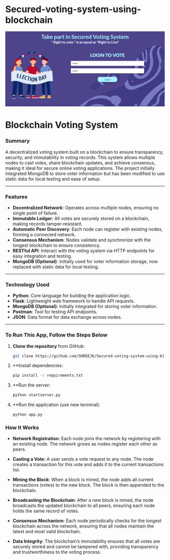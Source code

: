 # Secured-voting-system-using-blockchain
![Voting System Screenshot](static/images/login.png)

# Blockchain Voting System

### Summary

A decentralized voting system built on a blockchain to ensure transparency, security, and immutability in voting records. This system allows multiple nodes to cast votes, share blockchain updates, and achieve consensus, making it ideal for secure online voting applications. The project initially integrated MongoDB to store voter information but has been modified to use static data for local testing and ease of setup.

---

### Features

- **Decentralized Network**: Operates across multiple nodes, ensuring no single point of failure.
- **Immutable Ledger**: All votes are securely stored on a blockchain, making records tamper-resistant.
- **Automatic Peer Discovery**: Each node can register with existing nodes, forming a connected network.
- **Consensus Mechanism**: Nodes validate and synchronize with the longest blockchain to ensure consistency.
- **RESTful API**: Interact with the voting system via HTTP endpoints for easy integration and testing.
- **MongoDB (Optional)**: Initially used for voter information storage, now replaced with static data for local testing.

---

### Technology Used

- **Python**: Core language for building the application logic.
- **Flask**: Lightweight web framework to handle API requests.
- **MongoDB (Optional)**: Initially integrated for storing voter information.
- **Postman**: Tool for testing API endpoints.
- **JSON**: Data format for data exchange across nodes.

---

### To Run This App, Follow the Steps Below

1. **Clone the repository** from GitHub:
   ```bash
   git clone https://github.com/SHREEJK/Secured-voting-system-using-blockchain.git
   
2. **Install dependencies:
   ```bash
   pip install -r requirements.txt
   
3. **Run the server:
   ```bash
   python startserver.py
   
4. **Run the application (use new terminal):
   ```bash
   python app.py

### How It Works

- **Network Registration**: Each node joins the network by registering with an existing node. The network grows as nodes register each other as peers.

- **Casting a Vote**: A user sends a vote request to any node. The node creates a transaction for this vote and adds it to the current transactions list.

- **Mining the Block**: When a block is mined, the node adds all current transactions (votes) to the new block. The block is then appended to the blockchain.

- **Broadcasting the Blockchain**: After a new block is mined, the node broadcasts the updated blockchain to all peers, ensuring each node holds the same record of votes.

- **Consensus Mechanism**: Each node periodically checks for the longest blockchain across the network, ensuring that all nodes maintain the latest and most valid blockchain.

- **Data Integrity**: The blockchain’s immutability ensures that all votes are securely stored and cannot be tampered with, providing transparency and trustworthiness to the voting process.

   

